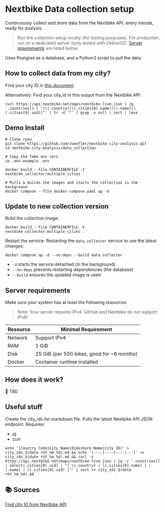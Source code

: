 # Nextbike Data collection setup

Continuously collect and store data from the Nextbike API, every minute, ready for analysis.

> Run the collection setup locally (for testing purposes).
For production, run on a dedicated server (only tested with Debian12).
[Server requirements](#server-requirements) are listed below.

Uses Postgres as a database, and a Python3 script to pull the data.

## How to collect data from my city?
Find your city ID in [this document](../city_ids_2025_02_15.md).

Alternatively:
Find your city_id in this output from the Nextbike API:
```SHELL
curl https://api.nextbike.net/maps/nextbike-live.json | jq '.countries[] | "|\(.country)|\(.cities[0].name)|\(.name)|\(.cities[0].uid)|"' | tr -d '"' | grep -v null | sort | less
```

## Demo Install

```SHELL
# Clone rpeo
git clone https://github.com/zwoefler/nextbike-city-analysis.git
cd nextbike-city-analysis/data_collection

# Copy the fake env vars
cp .env.example .env

docker build --file CONTAINERFILE -t nextbike_collector:multiple_cities .

# Pulls & builds the images and starts the collection in the background
docker compose --file docker-compose.yaml up -d
```


## Update to new collection version
Build the collection image:
```SHELL
docker build --file CONTAINERFILE -t nextbike_collector:multiple_cities .
```

Restart the service: Restarting the `data_collector` service to use the latest changes:
```SHELL
docker compose up -d --no-deps --build data_collector
```

- `-d` starts the service detached (in the background)
- `--no-deps` prevents restarting dependencies (the database)
- `--build` ensures the updated image is used 


## Server requirements

Make sure your system has at least the following resources:
> Note: Your server requires IPv4.
> GitHub and Nextbike do not support IPv6!

| Resource                | Minimal Requirement                              |
| ----------------------- | ------------------------------------------------ |
| Network                 | Support IPv4                                     |
| RAM                     | 1 GiB                                            |
| Disk                    | 25 GiB (per 500 bikes, good for ~6 months)       |
| Docker                  | Container runtime installed                      |


## How does it work?
🚧 TBD

## Useful stuff
Create the city_ids list markdown file.
Pulls the latest Nextbike API JSON endpoint.
Requires:
- jq
- curl
```SHELL
echo '|Country Code|City Name|Bikeshare Name|City ID|' > city_ids_$(date +%Y_%m_%d).md && echo '|----|----|----|---|' >> city_ids_$(date +%Y_%m_%d).md && curl -s https://api.nextbike.net/maps/nextbike-live.json | jq -r '.countries[] | select(.cities[0].uid) | "| \(.country) | \(.cities[0].name) | \(.name) | \(.cities[0].uid) |"' | sort >> city_ids_$(date +%Y_%m_%d).md
```

## 📚 Sources
[Find city ID from Nextbike API](https://github.com/ubahnverleih/WoBike/blob/master/Nextbike.md). 
